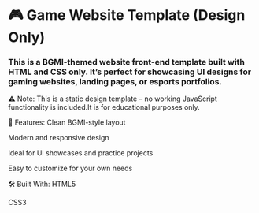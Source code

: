 # 🎮 Game Website Template (Design Only)

### This is a BGMI-themed website front-end template built with HTML and CSS only. It’s perfect for showcasing UI designs for gaming websites, landing pages, or esports portfolios.

⚠️ Note: This is a static design template – no working JavaScript functionality is included.It is for educational purposes only.

🧩 Features:
Clean BGMI-style layout

Modern and responsive design

Ideal for UI showcases and practice projects

Easy to customize for your own needs

🛠️ Built With:
HTML5

CSS3



